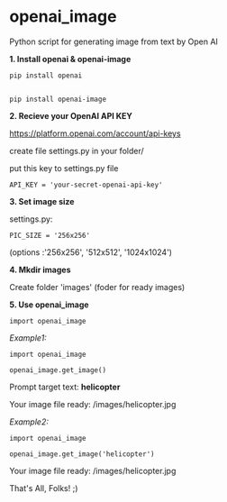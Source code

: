 # openai_image
Python script for generating image from text by Open AI

**1. Install openai & openai-image**


```
pip install openai


pip install openai-image
```


**2. Recieve your OpenAI API KEY**

https://platform.openai.com/account/api-keys

create file settings.py in your folder/

put this key to settings.py file

```
API_KEY = 'your-secret-openai-api-key'
```

**3. Set image size**

settings.py:

```
PIC_SIZE = '256x256'
```

(options :'256x256', '512x512', '1024x1024')


**4. Mkdir images**

Create folder 'images' (foder for ready images)

**5. Use openai_image**

```
import openai_image
```

*Example1:*

```
import openai_image

openai_image.get_image()

```
Prompt target text: **helicopter**

Your image file ready: /images/helicopter.jpg



*Example2:*

```
import openai_image

openai_image.get_image('helicopter')

```
Your image file ready: /images/helicopter.jpg


That's All, Folks! 
;)